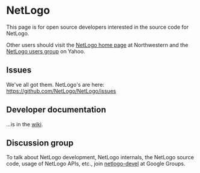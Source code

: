 # NetLogo

This page is for open source developers interested in the source code for NetLogo.

Other users should visit the [NetLogo home page](http://ccl.northwestern.edu/netlogo/) at Northwestern and the [NetLogo users group](http://groups.yahoo.com/group/netlogo-users/) on Yahoo.

## Issues

We've all got them. NetLogo's are here: https://github.com/NetLogo/NetLogo/issues

## Developer documentation

...is in the [wiki](https://github.com/NetLogo/NetLogo/wiki).

## Discussion group

To talk about NetLogo development, NetLogo internals, the NetLogo source code, usage of NetLogo APIs, etc., join <a href="http://groups.google.com/group/netlogo-devel">netlogo-devel</a> at Google Groups.